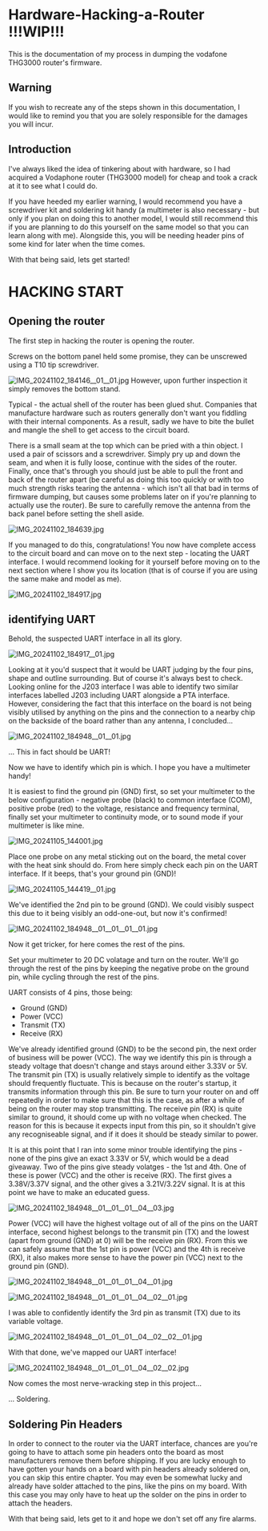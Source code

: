 # Hardware-Hacking-a-Router !!!WIP!!!
This is the documentation of my process in dumping the vodafone THG3000 router's firmware.

## Warning
If you wish to recreate any of the steps shown in this documentation, I would like to remind you that you are solely responsible for the damages you will incur.


## Introduction
I've always liked the idea of tinkering about with hardware, so I had acquired a Vodaphone router (THG3000 model) for cheap and took a crack at it to see what I could do.

If you have heeded my earlier warning, I would recommend you have a screwdriver kit and soldering kit handy (a multimeter is also necessary - but only if you plan on doing this to another model, I would still recommend this if you are planning to do this yourself on the same model so that you can learn along with me). Alongside this, you will be needing header pins of some kind for later when the time comes.

With that being said, lets get started!

# HACKING START

## Opening the router
The first step in hacking the router is opening the router.

Screws on the bottom panel held some promise, they can be unscrewed using a T10 tip screwdriver.

![IMG_20241102_184146__01__01.jpg](https://github.com/user-attachments/assets/8eb2bbc7-7d5f-47e9-87b7-a52be8683be8)
However, upon further inspection it simply removes the bottom stand.

Typical - the actual shell of the router has been glued shut. Companies that manufacture hardware such as routers generally don't want you fiddling with their internal components. As a result, sadly we have to bite the bullet and mangle the shell to get access to the circuit board.

There is a small seam at the top which can be pried with a thin object. I used a pair of scissors and a screwdriver. Simply pry up and down the seam, and when it is fully loose, continue with the sides of the router. Finally, once that's through you should just be able to pull the front and back of the router apart (be careful as doing this too quickly or with too much strength risks tearing the antenna - which isn't all that bad in terms of firmware dumping, but causes some problems later on if you're planning to actually use the router). Be sure to carefully remove the antenna from the back panel before setting the shell aside.

![IMG_20241102_184639.jpg](https://github.com/user-attachments/assets/4e3843d7-4614-463e-9d96-4c697f7a0965)

If you managed to do this, congratulations! You now have complete access to the circuit board and can move on to the next step - locating the UART interface. I would recommend looking for it yourself before moving on to the next section where I show you its location (that is of course if you are using the same make and model as me).

![IMG_20241102_184917.jpg](https://github.com/user-attachments/assets/8d896874-0dc1-4be9-aec6-f82d765cce0d)

## identifying UART
Behold, the suspected UART interface in all its glory.

![IMG_20241102_184917__01.jpg](https://github.com/user-attachments/assets/03fa8d1d-7d09-44bd-a757-d9d7db596155)

Looking at it you'd suspect that it would be UART judging by the four pins, shape and outline surrounding. But of course it's always best to check. Looking online for the J203 interface I was able to identify two similar interfaces labelled J203 including UART alongside a PTA interface. However, considering the fact that this interface on the board is not being visibly utilised by anything on the pins and the connection to a nearby chip on the backside of the board rather than any antenna, I concluded...

![IMG_20241102_184948__01__01.jpg](https://github.com/user-attachments/assets/0bfac6f0-8c34-432a-84a8-7b990aa2fcd8)

... This in fact should be UART!

Now we have to identify which pin is which. I hope you have a multimeter handy!

It is easiest to find the ground pin (GND) first, so set your multimeter to the below configuration - negative probe (black) to common interface (COM), positive probe (red) to the voltage, resistance and frequency terminal, finally set your multimeter to continuity mode, or to sound mode if your multimeter is like mine.

![IMG_20241105_144001.jpg](https://github.com/user-attachments/assets/59463ae4-fcd5-48f5-9ad3-73b766d78028)

Place one probe on any metal sticking out on the board, the metal cover with the heat sink should do. From here simply check each pin on the UART interface. If it beeps, that's your ground pin (GND)!

![IMG_20241105_144419__01.jpg](https://github.com/user-attachments/assets/95473afe-ae1b-4b6a-a220-ebd9c7d498eb)

We've identified the 2nd pin to be ground (GND). We could visibly suspect this due to it being visibly an odd-one-out, but now it's confirmed!

![IMG_20241102_184948__01__01__01__01.jpg](https://github.com/user-attachments/assets/d4d877b8-beb4-4bb4-aa95-16f8ab59224e)

Now it get tricker, for here comes the rest of the pins.

Set your multimeter to 20 DC volatage and turn on the router. We'll go through the rest of the pins by keeping the negative probe on the ground pin, while cycling through the rest of the pins.

UART consists of 4 pins, those being:
* Ground (GND)
* Power (VCC)
* Transmit (TX)
* Receive (RX)

We've already identified ground (GND) to be the second pin, the next order of business will be power (VCC). The way we identify this pin is through a steady voltage that doesn't change and stays around either 3.33V or 5V.
The transmit pin (TX) is usually relatively simple to identify as the voltage should frequently fluctuate. This is because on the router's startup, it transmits information through this pin. Be sure to turn your router on and off repeatedly in order to make sure that this is the case, as after a while of being on the router may stop transmitting.
The receive pin (RX) is quite similar to ground, it should come up with no voltage when checked. The reason for this is because it expects input from this pin, so it shouldn't give any recogniseable signal, and if it does it should be steady similar to power.

It is at this point that I ran into some minor trouble identifying the pins - none of the pins give an exact 3.33V or 5V, which would be a dead giveaway. Two of the pins give steady volatges - the 1st and 4th. One of these is power (VCC) and the other is receive (RX). The first gives a 3.38V/3.37V signal, and the other gives a 3.21V/3.22V signal. It is at this point we have to make an educated guess.

![IMG_20241102_184948__01__01__01__04__03.jpg](https://github.com/user-attachments/assets/f747f741-ae06-4564-a41b-3a220e648531)

Power (VCC) will have the highest voltage out of all of the pins on the UART interface, second highest belongs to the transmit pin (TX) and the lowest (apart from ground (GND) at 0) will be the receive pin (RX). From this we can safely assume that the 1st pin is power (VCC) and the 4th is receive (RX), it also makes more sense to have the power pin (VCC) next to the ground pin (GND).

![IMG_20241102_184948__01__01__01__04__01.jpg](https://github.com/user-attachments/assets/710c6cdd-b59c-4376-927f-b4ef9803fc1f)

![IMG_20241102_184948__01__01__01__04__02__01.jpg](https://github.com/user-attachments/assets/7822f516-3b04-43e0-824b-2bbb0e857b7b)

I was able to confidently identify the 3rd pin as transmit (TX) due to its variable voltage.

![IMG_20241102_184948__01__01__01__04__02__02__01.jpg](https://github.com/user-attachments/assets/cf9c3e52-9418-452f-9118-814fc7301be0)

With that done, we've mapped our UART interface!

![IMG_20241102_184948__01__01__01__04__02__02.jpg](https://github.com/user-attachments/assets/e5e9c824-4031-4b5f-ac76-dcfdfe8a43ed)

Now comes the most nerve-wracking step in this project...

... Soldering.

## Soldering Pin Headers

In order to connect to the router via the UART interface, chances are you're going to have to attach some pin headers onto the board as most manufacturers remove them before shipping. If you are lucky enough to have gotten your hands on a board with pin headers already soldered on, you can skip this entire chapter. You may even be somewhat lucky and already have solder attached to the pins, like the pins on my board. With this case you may only have to heat up the solder on the pins in order to attach the headers.

With that being said, lets get to it and hope we don't set off any fire alarms.

